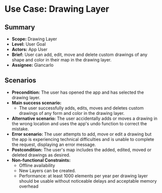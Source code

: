 # Use Case: Drawing Layer

## Summary

- **Scope:** Drawing Layer
- **Level:** User Goal
- **Actors:** App User
- **Brief:** User can add, edit, move and delete custom drawings of any shape and color in their map in the drawing layer.
- **Assignee:** Giancarlo

## Scenarios

- **Precondition:**
  The user has opened the app and has selected the drawing layer.
- **Main success scenario:**
  - The user successfully adds, edits, moves and deletes custom drawings of any form and color in the drawing layer.
- **Alternative scenario:**
  The user accidentally adds or moves a drawing in the wrong location and uses the app's undo function to correct the mistake.
- **Error scenario:**
  The user attempts to add, move or edit a drawing but the app is experiencing technical difficulties and is unable to complete the request, displaying an error message.
- **Postcondition:**
  The user's map includes the added, edited, moved or deleted drawings as desired.
- **Non-functional Constraints:**
  - Offline availability
  - New Layers can be created.
  - Performance: at least 1000 elements per year per drawing layer should be usable without noticeable delays and acceptable memory overhead
